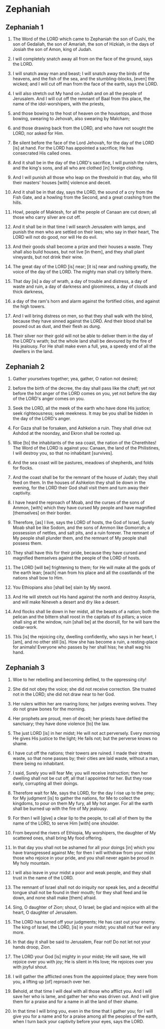 # Zephaniah

## Zephaniah 1

1. The Word of the LORD which came to Zephaniah the son of Cushi, the son of Gedaliah, the son of Amariah, the son of Hizkiah, in the days of Josiah the son of Amon, king of Judah.

2. I will completely snatch away all from on the face of the ground, says the LORD.

3. I will snatch away man and beast; I will snatch away the birds of the heavens, and the fish of the sea, and the stumbling-blocks, [even] the wicked; and I will cut off man from the face of the earth, says the LORD.

4. I will also stretch out My hand on Judah and on all the people of Jerusalem. And I will cut off the remnant of Baal from this place, the name of the idol-worshipers, with the priests,

5. and those bowing to the host of heaven on the housetops, and those bowing, swearing to Jehovah, also swearing by Malcham;

6. and those drawing back from the LORD, and who have not sought the LORD, nor asked for Him.

7. Be silent before the face of the Lord Jehovah, for the day of the LORD [is] at hand. For the LORD has appointed a sacrifice; He has consecrated His called ones.

8. And it shall be in the day of the LORD's sacrifice, I will punish the rulers, and the king's sons, and all who are clothed [in] foreign clothing.

9. And I will punish all those who leap on the threshold in that day, who fill their masters' houses [with] violence and deceit.

10. And it shall be in that day, says the LORD, the sound of a cry from the Fish Gate, and a howling from the Second, and a great crashing from the hills.

11. Howl, people of Maktesh, for all the people of Canaan are cut down; all those who carry silver are cut off.

12. And it shall be in that time I will search Jerusalem with lamps, and punish the men who are settled on their lees; who say in their heart, The LORD will not do good, nor will He do evil.

13. And their goods shall become a prize and their houses a waste. They shall also build houses, but not live [in them], and they shall plant vineyards, but not drink their wine.

14. The great day of the LORD [is] near; [it is] near and rushing greatly, the voice of the day of the LORD. The mighty man shall cry bitterly there.

15. That day [is] a day of wrath, a day of trouble and distress, a day of waste and ruin, a day of darkness and gloominess, a day of clouds and thick darkness,

16. a day of the ram's horn and alarm against the fortified cities, and against the high towers.

17. And I will bring distress on men, so that they shall walk with the blind, because they have sinned against the LORD. And their blood shall be poured out as dust, and their flesh as dung.

18. Their silver nor their gold will not be able to deliver them in the day of the LORD's wrath; but the whole land shall be devoured by the fire of His jealousy. For He shall make even a full, yea, a speedy end of all the dwellers in the land.

## Zephaniah 2

1. Gather yourselves together; yea, gather, O nation not desired;

2. before the birth of the decree, the day shall pass like the chaff; yet not before the hot anger of the LORD comes on you, yet not before the day of the LORD's anger comes on you.

3. Seek the LORD, all the meek of the earth who have done His justice; seek righteousness; seek meekness. It may be you shall be hidden in the day of the LORD's anger.

4. For Gaza shall be forsaken, and Ashkelon a ruin. They shall drive out Ashdod at the noonday, and Ekron shall be rooted up.

5. Woe [to] the inhabitants of the sea coast, the nation of the Cherethites! The Word of the LORD is against you: Canaan, the land of the Philistines, I will destroy you, so that no inhabitant [survives].

6. And the sea coast will be pastures, meadows of shepherds, and folds for flocks.

7. And the coast shall be for the remnant of the house of Judah; they shall feed on them. In the houses of Ashkelon they shall lie down in the evening, for the LORD their God shall visit them and turn away their captivity.

8. I have heard the reproach of Moab, and the curses of the sons of Ammon, [with] which they have cursed My people and have magnified [themselves] on their border.

9. Therefore, [as] I live, says the LORD of hosts, the God of Israel, Surely Moab shall be like Sodom, and the sons of Ammon like Gomorrah; a possession of nettles, and salt pits, and a ruin forever. The remnant of My people shall plunder them, and the remnant of My people shall possess them.

10. They shall have this for their pride, because they have cursed and magnified themselves against the people of the LORD of hosts.

11. The LORD [will be] frightening to them; for He will make all the gods of the earth lean; [each] man from his place and all the coastlands of the nations shall bow to Him.

12. You Ethiopians also [shall be] slain by My sword.

13. And He will stretch out His hand against the north and destroy Assyria, and will make Nineveh a desert and dry like a desert.

14. And flocks shall lie down in her midst, all the beasts of a nation; both the pelican and the bittern shall roost in the capitals of its pillars; a voice shall sing at the window, ruin [shall be] at the doorsill, for he will bare the cedar-work.

15. This [is] the rejoicing city, dwelling confidently, who says in her heart, I [am], and no other still [is]. How she has become a ruin, a resting-place for animals! Everyone who passes by her shall hiss; he shall wag his hand.

## Zephaniah 3

1. Woe to her rebelling and becoming defiled, to the oppressing city!

2. She did not obey the voice; she did not receive correction. She trusted not in the LORD; she did not draw near to her God.

3. Her rulers within her are roaring lions; her judges evening wolves. They do not gnaw bones for the morning.

4. Her prophets are proud, men of deceit; her priests have defiled the sanctuary; they have done violence [to] the law.

5. The just LORD [is] in her midst; He will not act perversely. Every morning He gives His justice to the light; He fails not; but the perverse knows no shame.

6. I have cut off the nations; their towers are ruined. I made their streets waste, so that none passes by; their cities are laid waste, without a man, there being no inhabitant.

7. I said, Surely you will fear Me; you will receive instruction; then her dwelling shall not be cut off, all that I appointed for her. But they rose early, corrupting all their doings.

8. Therefore wait for Me, says the LORD, for the day I rise up to the prey; for My judgment [is] to gather the nations, for Me to collect the kingdoms, to pour on them My fury, all My hot anger. For all the earth shall be burned up with the fire of My jealousy.

9. For then I will [give] a clear lip to the people, to call all of them by the name of the LORD, to serve Him [with] one shoulder.

10. From beyond the rivers of Ethiopia, My worshipers, the daughter of My scattered ones, shall bring My food offering.

11. In that day you shall not be ashamed for all your doings [in] which you have transgressed against Me; for then I will withdraw from your midst those who rejoice in your pride, and you shall never again be proud in My holy mountain.

12. I will also leave in your midst a poor and weak people, and they shall trust in the name of the LORD.

13. The remnant of Israel shall not do iniquity nor speak lies, and a deceitful tongue shall not be found in their mouth; for they shall feed and lie down, and none shall make [them] afraid.

14. Sing, O daughter of Zion; shout, O Israel; be glad and rejoice with all the heart, O daughter of Jerusalem.

15. The LORD has turned off your judgments; He has cast out your enemy. The king of Israel, the LORD, [is] in your midst; you shall not fear evil any more.

16. In that day it shall be said to Jerusalem, Fear not! Do not let not your hands droop, Zion.

17. The LORD your God [is] mighty in your midst; He will save, He will rejoice over you with joy; He is silent in His love; He rejoices over you with joyful shout.

18. I will gather the afflicted ones from the appointed place; they were from you, a lifting up [of] reproach over her.

19. Behold, at that time I will deal with all those who afflict you. And I will save her who is lame, and gather her who was driven out. And I will give them for a praise and for a name in all the land of their shame.

20. In that time I will bring you, even in the time that I gather you; for I will give you for a name and for a praise among all the peoples of the earth, when I turn back your captivity before your eyes, says the LORD.

